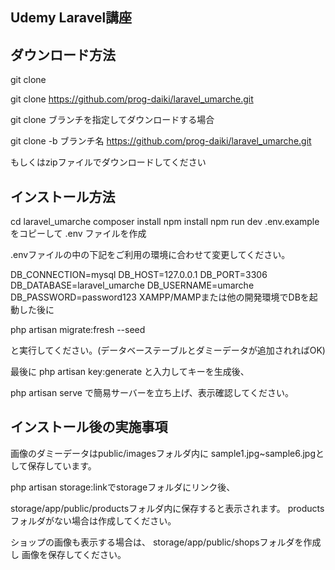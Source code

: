 ## Udemy Laravel講座

## ダウンロード方法

git clone

git clone https://github.com/prog-daiki/laravel_umarche.git

git clone ブランチを指定してダウンロードする場合

git clone -b ブランチ名 https://github.com/prog-daiki/laravel_umarche.git

もしくはzipファイルでダウンロードしてください

## インストール方法

cd laravel_umarche
composer install
npm install
npm run dev
.env.example をコピーして .env ファイルを作成

.envファイルの中の下記をご利用の環境に合わせて変更してください。

DB_CONNECTION=mysql
DB_HOST=127.0.0.1
DB_PORT=3306
DB_DATABASE=laravel_umarche
DB_USERNAME=umarche
DB_PASSWORD=password123
XAMPP/MAMPまたは他の開発環境でDBを起動した後に

php artisan migrate:fresh --seed

と実行してください。(データベーステーブルとダミーデータが追加されればOK)

最後に php artisan key:generate と入力してキーを生成後、

php artisan serve で簡易サーバーを立ち上げ、表示確認してください。

## インストール後の実施事項

画像のダミーデータはpublic/imagesフォルダ内に
sample1.jpg~sample6.jpgとして保存しています。

php artisan storage:linkでstorageフォルダにリンク後、

storage/app/public/productsフォルダ内に保存すると表示されます。
productsフォルダがない場合は作成してください。

ショップの画像も表示する場合は、 storage/app/public/shopsフォルダを作成し 画像を保存してください。
